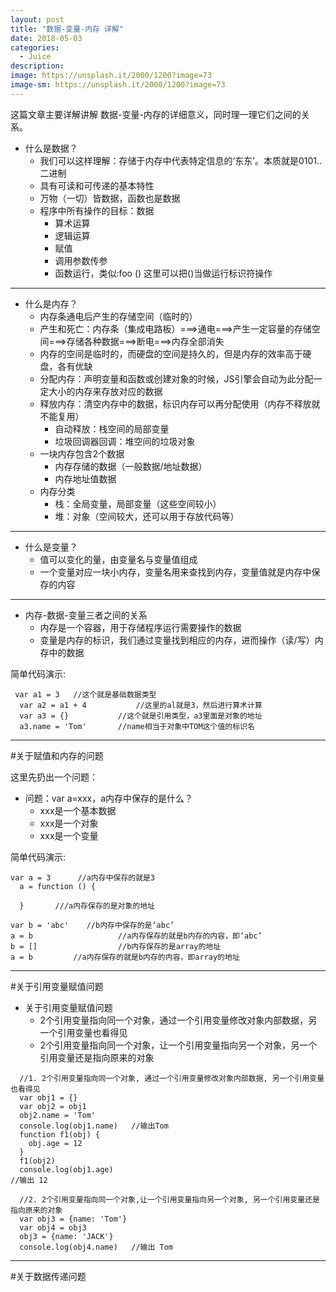 ```yaml
---
layout: post
title: "数据-变量-内存 详解"
date: 2018-05-03
categories:
  - Juice
description: 
image: https://unsplash.it/2000/1200?image=73
image-sm: https://unsplash.it/2000/1200?image=73
---
```


这篇文章主要详解讲解 数据-变量-内存的详细意义，同时理一理它们之间的关系。

- 什么是数据？
  *  我们可以这样理解：存储于内存中代表特定信息的‘东东’。本质就是0101..二进制
  * 具有可读和可传递的基本特性
  * 万物（一切）皆数据，函数也是数据
  * 程序中所有操作的目标：数据
      * 算术运算
      * 逻辑运算
      *  赋值
      * 调用参数传参
      *  函数运行，类似:foo ()  这里可以把()当做运行标识符操作

--------
- 什么是内存？
  * 内存条通电后产生的存储空间（临时的）
  * 产生和死亡：内存条（集成电路板）===>通电===>产生一定容量的存储空间===>存储各种数据===>断电===>内存全部消失
  * 内存的空间是临时的，而硬盘的空间是持久的，但是内存的效率高于硬盘，各有优缺
  * 分配内存：声明变量和函数或创建对象的时候，JS引擎会自动为此分配一定大小的内存来存放对应的数据
  * 释放内存：清空内存中的数据，标识内存可以再分配使用（内存不释放就不能复用）
    * 自动释放：栈空间的局部变量
    * 垃圾回调器回调：堆空间的垃圾对象
  * 一块内存包含2个数据
     * 内存存储的数据（一般数据/地址数据）
     * 内存地址值数据
  * 内存分类
    * 栈：全局变量，局部变量（这些空间较小）
    * 堆：对象（空间较大，还可以用于存放代码等）
-------
- 什么是变量？
  * 值可以变化的量，由变量名与变量值组成
  * 一个变量对应一块小内存，变量名用来查找到内存，变量值就是内存中保存的内容
--------
- 内存-数据-变量三者之间的关系
  * 内存是一个容器，用于存储程序运行需要操作的数据
  * 变量是内存的标识，我们通过变量找到相应的内存，进而操作（读/写）内存中的数据

简单代码演示:
```
 var a1 = 3   //这个就是基础数据类型
  var a2 = a1 + 4			//这里的al就是3，然后进行算术计算
  var a3 = {}			//这个就是引用类型，a3里面是对象的地址
  a3.name = 'Tom'		//name相当于对象中TOM这个值的标识名
 ```
---------
#关于赋值和内存的问题

这里先扔出一个问题：

- 问题：var a=xxx，a内存中保存的是什么？
  * xxx是一个基本数据
  * xxx是一个对象
  * xxx是一个变量

简单代码演示:
```
var a = 3      //a内存中保存的就是3
  a = function () {

  }       ///a内存保存的是对象的地址

var b = 'abc'    //b内存中保存的是‘abc’
a = b					//a内存保存的就是b内存的内容，即‘abc’
b = []					//b内存保存的是array的地址
a = b         //a内存保存的就是b内存的内容，即array的地址
```

--------
#关于引用变量赋值问题

- 关于引用变量赋值问题
  * 2个引用变量指向同一个对象，通过一个引用变量修改对象内部数据，另一个引用变量也看得见
  * 2个引用变量指向同一个对象，让一个引用变量指向另一个对象，另一个引用变量还是指向原来的对象

```
  //1. 2个引用变量指向同一个对象, 通过一个引用变量修改对象内部数据, 另一个引用变量也看得见
  var obj1 = {}
  var obj2 = obj1
  obj2.name = 'Tom'
  console.log(obj1.name)   //输出Tom
  function f1(obj) {
    obj.age = 12
  }
  f1(obj2)
  console.log(obj1.age)
//输出 12

  //2. 2个引用变量指向同一个对象,让一个引用变量指向另一个对象, 另一个引用变量还是指向原来的对象
  var obj3 = {name: 'Tom'}
  var obj4 = obj3
  obj3 = {name: 'JACK'}
  console.log(obj4.name)   //输出 Tom
```

----------

#关于数据传递问题
